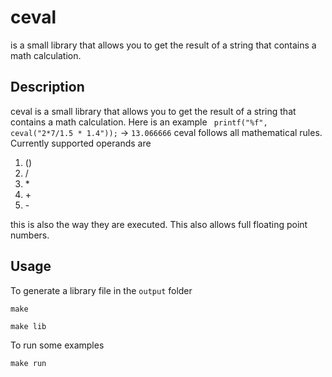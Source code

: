 # ceval
is a small library that allows you to get the result of a string that contains a math calculation.

## Description
ceval is a small library that allows you to get the result of a string that contains a math calculation.
Here is an example ```
printf("%f", ceval("2*7/1.5 * 1.4"));``` -> ```13.066666```
ceval follows all mathematical rules.
Currently supported operands are

1. ()
2. /
3. \*
4. \+
5. \-

this is also the way they are executed.
This also allows full floating point numbers.

## Usage

To generate a library file in the `output` folder
```
make
```
```
make lib
```

To run some examples
```
make run
```
